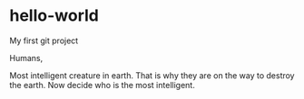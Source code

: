 # hello-world
My first git project

Humans,

Most intelligent creature in earth. That is why they are on the way to destroy the earth. Now decide who is the most intelligent.
